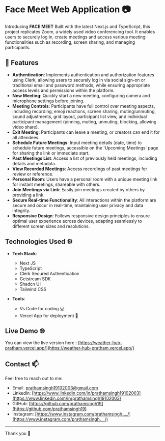# Face Meet Web Application 📷

Introducing **FACE MEET**
Built with the latest Next.js and TypeScript, this project replicates Zoom, a widely used video conferencing tool. It enables users to securely log in, create meetings and access various meeting functionalities such as recording, screen sharing, and managing participants.

## 🚀 Features

-  **Authentication**: Implements authentication and authorization features using Clerk, allowing users to securely log in via social sign-on or traditional email and password methods, while ensuring appropriate access levels and permissions within the platform.
- **New Meeting**: Quickly start a new meeting, configuring camera and microphone settings before joining.
- **Meeting Controls**: Participants have full control over meeting aspects, including recording, emoji reactions, screen sharing, muting/unmuting, sound adjustments, grid layout, participant list view, and individual participant management (pinning, muting, unmuting, blocking, allowing video share).
- **Exit Meeting**: Participants can leave a meeting, or creators can end it for all attendees.
- **Schedule Future Meetings**: Input meeting details (date, time) to schedule future meetings, accessible on the 'Upcoming Meetings' page for sharing the link or immediate start.
- **Past Meetings List**: Access a list of previously held meetings, including details and metadata.
- **View Recorded Meetings**: Access recordings of past meetings for review or reference.
- **Personal Room**: Users have a personal room with a unique meeting link for instant meetings, shareable with others.
- **Join Meetings via Link**: Easily join meetings created by others by providing a link.
- **Secure Real-time Functionality**: All interactions within the platform are secure and occur in real-time, maintaining user privacy and data integrity.
- **Responsive Design**: Follows responsive design principles to ensure optimal user experience across devices, adapting seamlessly to different screen sizes and resolutions.





## Technologies Used ⚙️

- **Tech Stack**: 
  - Next JS 
  - TypeScript
  - Clerk Secured Authentication
  - Getstream SDK 
  - Shadcn UI
  - Tailwind CSS

- **Tools**:
  - Vs Code for coding 💻
  - Vercel App for deployment 🚀


## Live Demo 🌐


You can view the live version here : [https://weather-hub-pratham.vercel.app/](https://weather-hub-pratham.vercel.app/)



## Contact 📫

Feel free to reach out to me:

- Email: prathamsingh19102003@gmail.com
- LinkedIn: [https://www.linkedin.com/in/prathamsingh19102003](https://www.linkedin.com/in/prathamsingh19102003)
- GitHub: [https://github.com/prathamsingh19](https://github.com/prathamsingh19)
- Instagram: [https://www.instagram.com/prathamsingh.__/](https://www.instagram.com/prathamsingh.__/)

---

Thank you 👋

